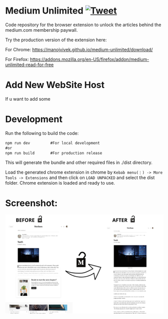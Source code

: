 # Medium Unlimited   [![Tweet](https://img.shields.io/twitter/url/http/shields.io.svg?style=social)](https://twitter.com/intent/tweet?text=Yay!!%20I%20found%20this%20open%20source%20chrome%20extension%20to%20read%20Medium.com%20membership%20articles%20for%20free!%20%0ACheck%20it%20out%20-%20&url=https://github.com/manojVivek/medium-unlimited&hashtags=medium,membership,free,github,oss,opensource)


Code repository for the browser extension to unlock the articles behind the medium.com membership paywall.

Try the production version of the extension here:

For Chrome: https://manojvivek.github.io/medium-unlimited/download/

For Firefox: https://addons.mozilla.org/en-US/firefox/addon/medium-unlimited-read-for-free

# Add New WebSite Host
If u want to add some

# Development

Run the following to build the code:

```
npm run dev         #For local development
#or
npm run build       #For production release
```

This will generate the bundle and other required files in ./dist directory.

Load the generated chrome extension in chrome by `Kebab menu(⋮) -> More Tools -> Extensions` and then click on `LOAD UNPACKED` and select the dist folder.
Chrome extension is loaded and ready to use.

# Screenshot:
![alt text](https://raw.githubusercontent.com/manojVivek/medium-unlimited/master/designs/screenshot.png "Before after comparison")
